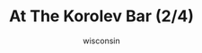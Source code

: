 ---
media: "images/rounds/soviet/at_the_korolev_bar_2.png"
media_type: image
title: At The Korolev Bar (2/4)
author: wisconsin
desc: The Soviets enjoy some drinks at the Korolev's bar before their Commander arrives.
---